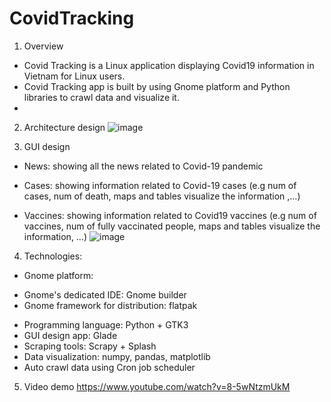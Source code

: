 # CovidTracking
1. Overview
- Covid Tracking is a Linux application displaying Covid19 information in Vietnam for Linux users.
- Covid Tracking app is built by using Gnome platform and Python libraries to crawl data and visualize it.
- 
2. Architecture design
![image](https://user-images.githubusercontent.com/62065172/149268593-ed3052a5-a380-48dd-9b6a-fa7d46d3c195.png)

3. GUI design
- News: showing all the news related to Covid-19 pandemic

- Cases: showing information related to Covid-19 cases (e.g num of cases, num of death, maps and tables visualize the information ,…)

- Vaccines: showing information related to Covid19 vaccines (e.g num of vaccines, num of fully vaccinated people, maps and tables visualize the information, …)
![image](https://user-images.githubusercontent.com/62065172/149268617-3cb035f0-715c-4d20-9b32-b6813040b946.png)

4. Technologies:
- Gnome platform:
+ Gnome's dedicated IDE: Gnome builder
+ Gnome framework for distribution: flatpak
- Programming language: Python + GTK3
- GUI design app: Glade
- Scraping tools: Scrapy + Splash
- Data visualization: numpy, pandas, matplotlib
- Auto crawl data using Cron job scheduler

5. Video demo
https://www.youtube.com/watch?v=8-5wNtzmUkM
